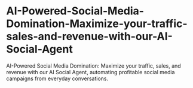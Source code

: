 # AI-Powered-Social-Media-Domination-Maximize-your-traffic-sales-and-revenue-with-our-AI-Social-Agent
AI-Powered Social Media Domination: Maximize your traffic, sales, and revenue with our AI Social Agent, automating profitable social media campaigns from everyday conversations.
